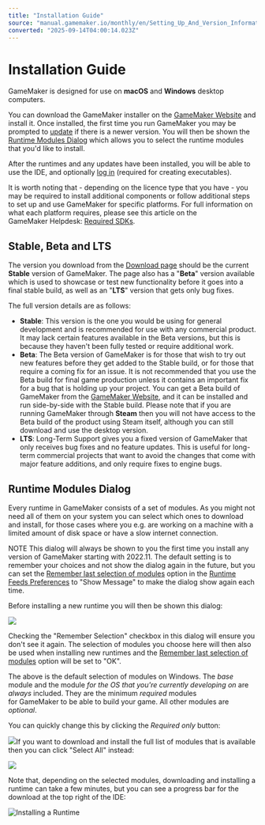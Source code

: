 ```yaml
---
title: "Installation Guide"
source: "manual.gamemaker.io/monthly/en/Setting_Up_And_Version_Information/Installation_Guide.htm"
converted: "2025-09-14T04:00:14.023Z"
---
```


# Installation Guide

GameMaker is designed for use on **macOS** and **Windows** desktop computers.

You can download the GameMaker installer on the [GameMaker Website](https://gamemaker.io/en/download) and install it. Once installed, the first time you run GameMaker you may be prompted to [update](Updating_Guide.md) if there is a newer version. You will then be shown the [Runtime Modules Dialog](Installation_Guide.htm#h) which allows you to select the runtime modules that you'd like to install.

After the runtimes and any updates have been installed, you will be able to use the IDE, and optionally [log in](Licencing_Information.md) (required for creating executables).

It is worth noting that - depending on the licence type that you have - you may be required to install additional components or follow additional steps to set up and use GameMaker for specific platforms. For full information on what each platform requires, please see this article on the GameMaker Helpdesk: [Required SDKs](https://help.gamemaker.io/hc/en-us/articles/227860547-GameMaker-Required-SDKs).

## Stable, Beta and LTS

The version you download from the [Download page](https://gamemaker.io/en/download) should be the current **Stable** version of GameMaker. The page also has a "**Beta**" version available which is used to showcase or test new functionality before it goes into a final stable build, as well as an "**LTS**" version that gets only bug fixes.

The full version details are as follows:

-   **Stable**: This version is the one you would be using for general development and is recommended for use with any commercial product. It may lack certain features available in the Beta versions, but this is because they haven't been fully tested or require additional work.
-   **Beta**: The Beta version of GameMaker is for those that wish to try out new features before they get added to the Stable build, or for those that require a coming fix for an issue. It is not recommended that you use the Beta build for final game production unless it contains an important fix for a bug that is holding up your project. You can get a Beta build of GameMaker from the [GameMaker Website](https://gamemaker.io/en/download), and it can be installed and run side-by-side with the Stable build. Please note that if you are running GameMaker through **Steam** then you will not have access to the Beta build of the product using Steam itself, although you can still download and use the desktop version.
-   **LTS**: Long-Term Support gives you a fixed version of GameMaker that only receives bug fixes and no feature updates. This is useful for long-term commercial projects that want to avoid the changes that come with major feature additions, and only require fixes to engine bugs.

## Runtime Modules Dialog

Every runtime in GameMaker consists of a set of modules. As you might not need all of them on your system you can select which ones to download and install, for those cases where you e.g. are working on a machine with a limited amount of disk space or have a slow internet connection.

NOTE This dialog will always be shown to you the first time you install any version of GameMaker starting with 2022.11. The default setting is to remember your choices and not show the dialog again in the future, but you can set the [Remember last selection of modules](IDE_Preferences/Runtime_Feed_Preferences.htm#h) option in the [Runtime Feeds Preferences](IDE_Preferences/Runtime_Feed_Preferences.md) to "Show Message" to make the dialog show again each time.

Before installing a new runtime you will then be shown this dialog:

![](../assets/Images/Setup_And_Version/Preferences/Runtime_Modules_Default_Windows.png)

Checking the "Remember Selection" checkbox in this dialog will ensure you don't see it again. The selection of modules you choose here will then also be used when installing new runtimes and the [Remember last selection of modules](IDE_Preferences/Runtime_Feed_Preferences.htm#h) option will be set to "OK".

The above is the default selection of modules on Windows. The _base_ module and the module _for the OS that you're currently developing on_ are _always_ included. They are the minimum _required_ modules for GameMaker to be able to build your game. All other modules are _optional_.

You can quickly change this by clicking the _Required only_ button:

![](../assets/Images/Setup_And_Version/Preferences/Runtime_Modules_Required_Only_Windows.png)If you want to download and install the full list of modules that is available then you can click "Select All" instead:

![](../assets/Images/Setup_And_Version/Preferences/Runtime_Modules_All_Windows.png)

Note that, depending on the selected modules, downloading and installing a runtime can take a few minutes, but you can see a progress bar for the download at the top right of the IDE:

![Installing a Runtime](../assets/Images/Setup_And_Version/Getting_Started_Installing_Runtimes.png)